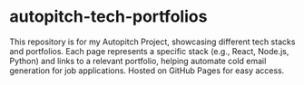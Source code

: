 # autopitch-tech-portfolios
This repository is for my Autopitch Project, showcasing different tech stacks and portfolios. Each page represents a specific stack (e.g., React, Node.js, Python) and links to a relevant portfolio, helping automate cold email generation for job applications. Hosted on GitHub Pages for easy access.

